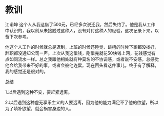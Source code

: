 # 教训
江诺坤 这个人从我这借了500元，已经多次说还我，然后失约了。他是我从工作中认识的，我以前从未接触过这种人，没有对付这种人的经验，这次记录下来，以备下次参考。

他这个人工作的时候就总是迟到，上班的时候还睡觉，跳槽的时候下家都没找好，辞职都没通知公司一声。上次从我这借钱，刚借完就花50块钱上网，花钱感觉有点如同流水一样。总之我跟他相处就有种莫名的不协调感，或者说不安感，总感觉他会给我带来不好的事，或者会被他连累。现在回头看这件事儿，终于有了解释，我的感觉还是很对的。

总结

1.以后遇到这种不安，要赶紧远离。

2.以后遇到这种虚无享乐主义的人要远离，因为他的能力满足不了他的欲望，所以为了填补欲望，就会祸害身边的人。